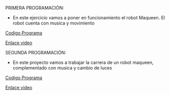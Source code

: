 PRIMERA PROGRAMACIÓN: 
- En este ejercicio vamos a poner en funcionamiento el robot Maqueen. El robot cuenta con  musica y movimiento 

[Codigo Programa](microbit-modulo4_video6.hex)

[Enlace video](https://www.youtube.com/watch?v=Mx32iAuNiR4)

     
     

SEGUNDA PROGRAMACIÓN: 
- En este proyecto vamos a trabajar la carrera de un robot maqueen, complementado con musica y cambio de luces

[Codigo Programa](microbit-MOTORESRGB.hex)

[Enlace video](https://youtube.com/shorts/PDLTJ1o6E8c?feature=share)    
